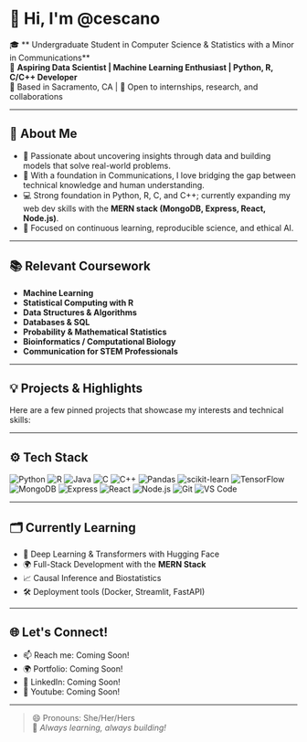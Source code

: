 # 👋 Hi, I'm @cescano

🎓 ** Undergraduate Student in Computer Science & Statistics with a Minor in Communications**  
🧠 **Aspiring Data Scientist | Machine Learning Enthusiast | Python, R, C/C++ Developer**  
📍 Based in Sacramento, CA | 💼 Open to internships, research, and collaborations

---

## 🧠 About Me
- 🔬 Passionate about uncovering insights through data and building models that solve real-world problems.
- 💬 With a foundation in Communications, I love bridging the gap between technical knowledge and human understanding.
- 💻 Strong foundation in Python, R, C, and C++; currently expanding my web dev skills with the **MERN stack (MongoDB, Express, React, Node.js)**.
- 🎯 Focused on continuous learning, reproducible science, and ethical AI.

---

## 📚 Relevant Coursework
- **Machine Learning**  
- **Statistical Computing with R**  
- **Data Structures & Algorithms**  
- **Databases & SQL**  
- **Probability & Mathematical Statistics**  
- **Bioinformatics / Computational Biology**  
- **Communication for STEM Professionals**

---

## 💡 Projects & Highlights
Here are a few pinned projects that showcase my interests and technical skills:

---

## ⚙️ Tech Stack
![Python](https://img.shields.io/badge/-Python-3776AB?style=flat&logo=python&logoColor=white)
![R](https://img.shields.io/badge/-R-276DC3?style=flat&logo=r&logoColor=white)
![Java](https://img.shields.io/badge/-Java-007396?style=flat&logo=java&logoColor=white)
![C](https://img.shields.io/badge/-C-A8B9CC?style=flat&logo=c)
![C++](https://img.shields.io/badge/-C++-00599C?style=flat&logo=c%2B%2B&logoColor=white)
![Pandas](https://img.shields.io/badge/-Pandas-150458?style=flat&logo=pandas)
![scikit-learn](https://img.shields.io/badge/-scikit--learn-F7931E?style=flat&logo=scikit-learn)
![TensorFlow](https://img.shields.io/badge/-TensorFlow-FF6F00?style=flat&logo=tensorflow)
![MongoDB](https://img.shields.io/badge/-MongoDB-47A248?style=flat&logo=mongodb)
![Express](https://img.shields.io/badge/-Express-000000?style=flat&logo=express)
![React](https://img.shields.io/badge/-React-61DAFB?style=flat&logo=react)
![Node.js](https://img.shields.io/badge/-Node.js-339933?style=flat&logo=node.js)
![Git](https://img.shields.io/badge/-Git-F05032?style=flat&logo=git)
![VS Code](https://img.shields.io/badge/-VS%20Code-007ACC?style=flat&logo=visual-studio-code)

---

## 🗂️ Currently Learning
- 🤖 Deep Learning & Transformers with Hugging Face
- 🌍 Full-Stack Development with the **MERN Stack**
- 📈 Causal Inference and Biostatistics
- 🛠️ Deployment tools (Docker, Streamlit, FastAPI)

---

## 🌐 Let's Connect!
- 📫 Reach me: Coming Soon!
- 🌍 Portfolio: Coming Soon!
- 💼 LinkedIn: Coming Soon!
- 🧠 Youtube: Coming Soon!

---

> 😄 Pronouns: She/Her/Hers  
> 🚀 *Always learning, always building!*

<!---
cescano/cescano is a ✨ special ✨ repository because its `README.md` (this file) appears on your GitHub profile.
You can click the Preview link to take a look at your changes.
--->
